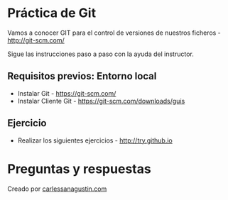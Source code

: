 # Práctica de Git

Vamos a conocer GIT para el control de versiones de nuestros ficheros - http://git-scm.com/

Sigue las instrucciones paso a paso con la ayuda del instructor.

## Requisitos previos: Entorno local

* Instalar Git - https://git-scm.com/
* Instalar Cliente Git - https://git-scm.com/downloads/guis

## Ejercicio

* Realizar los siguientes ejercicios - http://try.github.io

# Preguntas y respuestas

Creado por [carlessanagustin.com](http://www.carlessanagustin.com)
